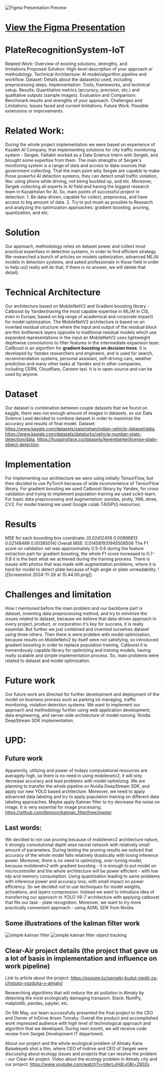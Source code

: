 ![Figma Presentation Preview](preview-image-url.png)
# [View the Figma Presentation](https://www.figma.com/slides/isMGHzAQKJRi6pEmfdWJ7k/IoT-Presentation?node-id=72-41&t=1agCovRzLNVKUNdG-1)

# PlateRecognitionSystem-IoT
Related Work: Overview of existing solutions, strengths, and limitations.Proposed Solution: High-level description of your approach or methodology.
Technical Architecture: AI model/algorithm pipeline and workflow.
Dataset: Details about the dataset(s) used, including preprocessing steps.
Implementation: Tools, frameworks, and technical setup.
Results: Quantitative metrics (accuracy, precision, etc.) and qualitative outputs (sample images).
Evaluation and Comparison: Benchmark results and strengths of your approach.
Challenges and Limitations: Issues faced and current limitations.
Future Work: Possible extensions or improvements.

# Related Work: 
During the whole project implementation we were based on experience of Kazakh AI Company, that implementing solutions for city traffic monitoring system - Sergek. Fattakh worked as a Data Science Intern with Sergek, and brought some expertise from them. The main strengths of Sergek's monitoring system is a range of data and access to data-sources that government collecting. That the main point why Sergek are capable to make those powerful AI detection systems, they can detect small traffic violation, like: using phone while driving, not being buckled up, and etc. Moreover, Sergek collecting all experts in AI field and having the biggest research team in Kazakhstan for AI. So, main points of successful project in detection: 1. Be data-driven, capable for collect, preprocess, and have access to big amount of data. 2. Try to put mush as possible to Research and analyzing the optimization approaches: gradient boosting, pruning, quantization, and etc. 

# Solution
Our approach, methodology relies on dataset power and collect most practical expertises in detection systems, in order to find efficient strategy. We researched a bunch of articles on models optimization, advanced ML/AI models in detection systems, and asked professionals in those field in order to help us(I really will do that, if there is no answer, we will delete that detail). 

# Technical Architecture 
Our architecture based on MobileNetV2 and Gradient boosting library - Catboost by Yandex(having the most capable expertise in ML/AI in CIS, even in Europe, based on big range of academical and corporate impact) for model optimization. The MobileNetV2 architecture is based on an inverted residual structure where the input and output of the residual block are thin bottleneck layers opposite to traditional residual models which use expanded representations in the input an MobileNetV2 uses lightweight depthwise convolutions to filter features in the intermediate expansion layer. CatBoost is an algorithm for **gradient boosting on decision trees**. It is developed by Yandex researchers and engineers, and is used for search, recommendation systems, personal assistant, self-driving cars, weather prediction and many other tasks at Yandex and in other companies, including CERN, Cloudflare, Careem taxi. It is in open-source and can be used by anyone. 

# Dataset
Our dataset is combination between couple datasets that we found on kaggle, there was not enough amount of images in datasets, so our Data Science Lead decided to combine dataset in order to maximize the accuracy and results of final model. Dataset: https://www.kaggle.com/datasets/saisirishan/indian-vehicle-dataset/data, https://www.kaggle.com/datasets/dataturks/vehicle-number-plate-detection/data, https://huggingface.co/datasets/keremberke/license-plate-object-detection. 

# Implementation 
For implementing our architecture we were using initially TensorFlow, but then decided to use PyTorch because of wide inconvenience of TensorFlow library. For gradient boosting we used Catboost library by Yandex, for cross validation and trying to implement population training we used scikit-learn. For basic data preprocessing and augmentation: pandas, plotly, XML.etree, CV2. For model training we used Google colab T4(GPU) resources. 

# Results
MSE for each bounding box coordinate: [0.02412456 0.00886813 0.02148489 0.00385014] Overall MSE: 0.014581931945508506
The F1 score on validation set was approximately 0.5-0.6 during the feature extraction part for gradient boosting, the whole F1 score increased to 0.7-0.8 it is the best what we achieved during the training process. 
There is issues with photos that was made with augmentation problems, where it is hard for model to detect plate because of high angle or plate unreadability. 
![[Screenshot 2024-11-28 at 10.44.00.png]]

# Challenges and limitation 
How I mentioned before the main problem and our backbone part is dataset, inventing data preprocessing method, and try to minimize the issues related to dataset, because we believe that data-driven approach in every project, product, or corporation it's key for success, it is really essential. But further we just combined and invented ourselves dataset using three others. Then there is were problem with model optimization, because results on MobileNetv2 by itself were not satisfying, so introduced gradient boosting in order to replace population training, Catboost it is tremendously capable library for optimizing and training models, having really scalable and simple implementation process. So, main problems were related to dataset and model optimization. 

# Future work
Our future work are directed for further development and deployment of the model on business process such as parking lot managing, traffic monitoring, violation detection systems. We want to implement our approach and methodology further using web application development, data engineering, and server-side architecture of model running. Nvidia DeepStream SDK implementation.


# UPD:
## Future work
Apparently, utilizing and power of todays computational resources are averagely high, so there is no need in using mobilenetv2, it will only decrease accuracy and lead problems with model optimizing. We are planning to transfer the whole pipeline on Nvidia DeepStream SDK, and apply our new YOLO based architecture. Moreover, we need to apply advanced data labeling and try to apply population training on different data labeling approaches. Maybe apply Kalman filter to try decrease the noise on image. It is very essential for image processing. https://github.com/tbmoon/kalman_filter/tree/master. 

## Last words:
We decided to not use pruning because of mobilenetv2 architecture nature, it strongly convolutional depth wise neural network with relatively small amount of parameters. During testing the pruning results we noticed that accuracy of the whole model falls relatively drastically with losing inference power. Moreover, there is no need in optimizing, over-tuning model, because mobilenetv2 with gradient boosting - it is enough to put model on microcontroller and the whole architecture will be power efficient - with low tdp and memory consumption. Using quantization leading to same problems with inference power and accuracy loss, with small impact on power efficiency. So we decided not to use techniques for model weights, activations, and layers compression. Instead we want to introduce idea of transferring our approach to YOLO V6-7 architecture with applying catboost that fits our task - plate recognition. Moreover, we want to try more practically convenient approach - using AI/ML SDK from Nvidia. 

## Some illustrations of the kalman filter work

![simple kalman filter](simple_kalman_filter2.png)
![simple kalman filter object tracking](object_tracking_kf.png)

## Clear-Air project details (the project that gave us a lot of basis in implementation and influence on work pipeline)

Link to article about the project: https://esquire.kz/sergeki-budut-sledit-za-chistotoj-vozduha-v-almaty/

Researching algorithms that will reduce the air pollution in Almaty by detecting the most ecologically damaging transport. Stack: NumPy, matplotlib, pandas, jupyter, etc.

On 5th May, our team successfully presented the final project to the CEO and Owner of InDrive Arsen Tomsky. Overall the product and accomplished work impressed audience with high level of technological approach and algorithm that we developed. During next month, we will receive code review from Sergek Development IT department.

About our project and the whole ecological problem of Almaty Kana Baisekeyeb shot a film, where CEO of Indrive and CEO of Sergek were discussing about ecology issues and projects that can resolve the problem - our Clear-Air project. 
Video about the ecology problem in Almaty city and our project: https://www.youtube.com/watch?v=tderLxHdLy0&t=2902s
